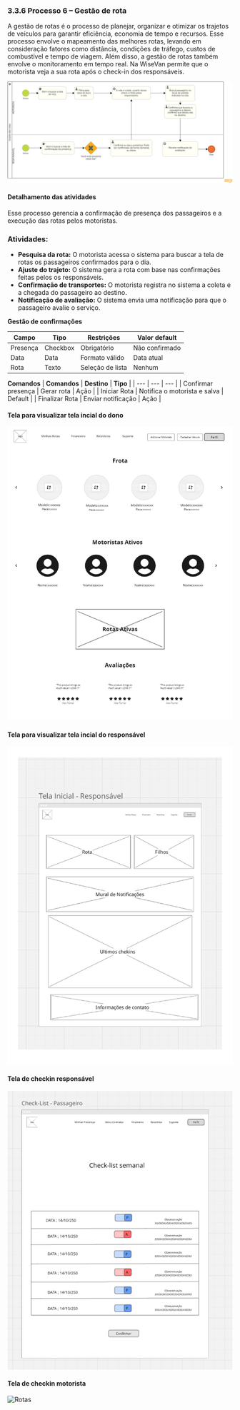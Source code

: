 ### 3.3.6 Processo 6 – Gestão de rota

A gestão de rotas é o processo de planejar, organizar e otimizar os trajetos de veículos para garantir eficiência, economia de tempo e recursos. Esse processo envolve o mapeamento das melhores rotas, levando em consideração fatores como distância, condições de tráfego, custos de combustível e tempo de viagem. Além disso, a gestão de rotas também envolve o monitoramento em tempo real. Na WiseVan permite que o motorista veja a sua rota após o check-in dos responsáveis. 

![gestao-rota](images/D-gestao-rotas.png)

#### Detalhamento das atividades

Esse processo gerencia a confirmação de presença dos passageiros e a execução das rotas pelos motoristas.

### Atividades:  
- **Pesquisa da rota:** O motorista acessa o sistema para buscar a tela de rotas os passageiros confirmados para o dia.  
- **Ajuste do trajeto:** O sistema gera a rota com base nas confirmações feitas pelos os responsáveis.  
- **Confirmação de transportes:** O motorista registra no sistema a coleta e a chegada do passageiro ao destino.
- **Notificação de avaliação:** O sistema envia uma notificação para que o passageiro avalie o serviço.  

**Gestão de confirmações**

| **Campo**       | **Tipo**         | **Restrições**         | **Valor default** |
| ---             | ---              | ---                    | ---               |
| Presença        | Checkbox         | Obrigatório            | Não confirmado    |
| Data            | Data             | Formato válido         | Data atual        |
| Rota            | Texto            | Seleção de lista       | Nenhum            |


**Comandos**
| **Comandos**         |  **Destino**                   | **Tipo**          |
| ---                  | ---                            | ---               |
| Confirmar presença   | Gerar rota                     | Ação              |
| Iniciar Rota         | Notifica o motorista e salva   | Default           |
| Finalizar Rota       | Enviar notificação             | Ação              |


#### **Tela para visualizar tela incial do dono**
![Rotas](images/8W-Tela-Inicial-Dono.png)

#### **Tela para visualizar tela incial do responsável**
![Rotas](images/16-W-Tela-Inicial-Pais.png)


#### **Tela de checkin responsável**
![Rotas](images/9W-TelaCheckin-passageiro.png)


#### **Tela de checkin motorista**
![Rotas](10-W-TelaChekout-motorista.png)




